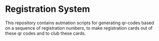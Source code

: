 # Registration System

This repository contains autmation scripts for generating qr-codes based on a sequence of registration numbers, to make registration cards out of these qr codes and to club these cards.
